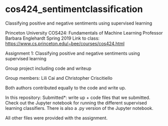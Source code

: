 # cos424_sentimentclassification
Classifying positive and negative sentiments using supervised learning

Princeton University COS424: Fundamentals of Machine Learning
Professor Barbara Englehardt
Spring 2019
Link to class: https://www.cs.princeton.edu/~bee/courses/cos424.html

Assignment 1: Classifying positive and negative sentiments using supervised learning


Group project including code and writeup 

Group members: Lili Cai and Christopher Criscitiello 

Both authors contributed equally to the code and write up. 

In this repository: 
Submitted*: write up + code files that we submitted. Check out the Jupyter notebook for running the different supervised learning classifiers. There is also a .py version of the Jupyter notebook. 

All other files were provided with the assignment. 
